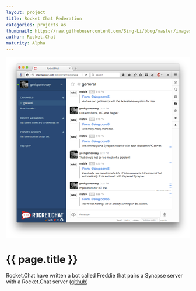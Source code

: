 ```yaml
---
layout: project
title: Rocket Chat Federation
categories: projects as
thumbnail: https://raw.githubusercontent.com/Sing-Li/bbug/master/images/rcsnynapse.png
author: Rocket.Chat
maturity: Alpha
---
```


![screenshot](https://raw.githubusercontent.com/Sing-Li/bbug/master/images/rcsnynapse.png "{{ page.title }}")

# {{ page.title }}
Rocket.Chat have written a bot called Freddie that pairs a Synapse server with a Rocket.Chat server ([github](https://github.com/RocketChat/Rocket.Chat.Federation/tree/develop/matrix.org/hubot-freddie))
